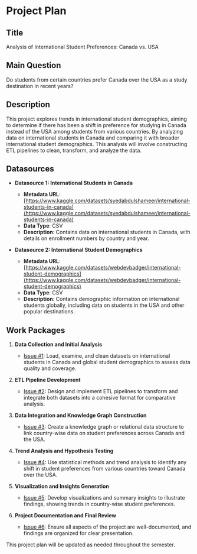 # Project Plan

## Title

Analysis of International Student Preferences: Canada vs. USA

## Main Question

Do students from certain countries prefer Canada over the USA as a study destination in recent years?

## Description

This project explores trends in international student demographics, aiming to determine if there has been a shift in preference for studying in Canada instead of the USA among students from various countries. By analyzing data on international students in Canada and comparing it with broader international student demographics. This analysis will involve constructing ETL pipelines to clean, transform, and analyze the data.

## Datasources

- **Datasource 1: International Students in Canada**
    - **Metadata URL**: [https://www.kaggle.com/datasets/syedabdulshameer/international-students-in-canada](https://www.kaggle.com/datasets/syedabdulshameer/international-students-in-canada)
    - **Data Type**: CSV
    - **Description**: Contains data on international students in Canada, with details on enrollment numbers by country and year.

- **Datasource 2: International Student Demographics**
    - **Metadata URL**: [https://www.kaggle.com/datasets/webdevbadger/international-student-demographics](https://www.kaggle.com/datasets/webdevbadger/international-student-demographics)
    - **Data Type**: CSV
    - **Description**: Contains demographic information on international students globally, including data on students in the USA and other popular destinations.

## Work Packages

1. **Data Collection and Initial Analysis**  
    - [Issue #1](https://github.com/your-repository/issues/1): Load, examine, and clean datasets on international students in Canada and global student demographics to assess data quality and coverage.

2. **ETL Pipeline Development**  
    - [Issue #2](https://github.com/your-repository/issues/2): Design and implement ETL pipelines to transform and integrate both datasets into a cohesive format for comparative analysis.

3. **Data Integration and Knowledge Graph Construction**  
    - [Issue #3](https://github.com/your-repository/issues/3): Create a knowledge graph or relational data structure to link country-wise data on student preferences across Canada and the USA.

4. **Trend Analysis and Hypothesis Testing**  
    - [Issue #4](https://github.com/your-repository/issues/4): Use statistical methods and trend analysis to identify any shift in student preferences from various countries toward Canada over the USA.

5. **Visualization and Insights Generation**  
    - [Issue #5](https://github.com/your-repository/issues/5): Develop visualizations and summary insights to illustrate findings, showing trends in country-wise student preferences.

6. **Project Documentation and Final Review**  
    - [Issue #6](https://github.com/your-repository/issues/6): Ensure all aspects of the project are well-documented, and findings are organized for clear presentation.

This project plan will be updated as needed throughout the semester.
